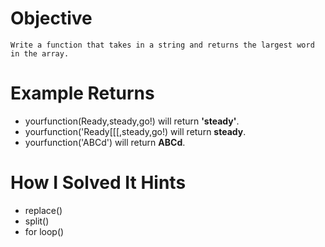 # Objective
    Write a function that takes in a string and returns the largest word in the array.

# Example Returns
* yourfunction(Ready,steady,go!) will return **'steady'**.
* yourfunction('Ready[[[,steady,go!) will return **steady**.
* yourfunction('ABCd') will return **ABCd**.

# How I Solved It Hints
* replace()
* split()
* for loop()
